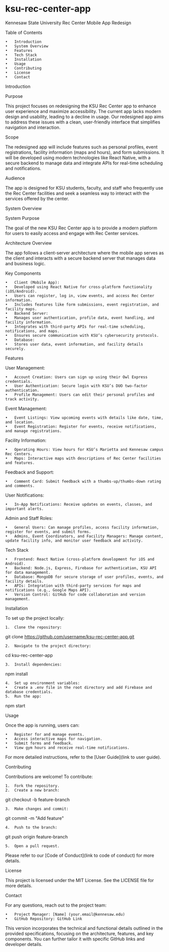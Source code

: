 # ksu-rec-center-app
Kennesaw State University Rec Center Mobile App Redesign

Table of Contents

	•	Introduction
	•	System Overview
	•	Features
	•	Tech Stack
	•	Installation
	•	Usage
	•	Contributing
	•	License
	•	Contact

Introduction

Purpose

This project focuses on redesigning the KSU Rec Center app to enhance user experience and maximize accessibility. The current app lacks modern design and usability, leading to a decline in usage. Our redesigned app aims to address these issues with a clean, user-friendly interface that simplifies navigation and interaction.

Scope

The redesigned app will include features such as personal profiles, event registrations, facility information (maps and hours), and form submissions. It will be developed using modern technologies like React Native, with a secure backend to manage data and integrate APIs for real-time scheduling and notifications.

Audience

The app is designed for KSU students, faculty, and staff who frequently use the Rec Center facilities and seek a seamless way to interact with the services offered by the center.

System Overview

System Purpose

The goal of the new KSU Rec Center app is to provide a modern platform for users to easily access and engage with Rec Center services.

Architecture Overview

The app follows a client-server architecture where the mobile app serves as the client and interacts with a secure backend server that manages data and business logic.

Key Components

	•	Client (Mobile App):
	•	Developed using React Native for cross-platform functionality (iOS/Android).
	•	Users can register, log in, view events, and access Rec Center information.
	•	Includes features like form submissions, event registration, and facility maps.
	•	Backend Server:
	•	Manages user authentication, profile data, event handling, and facility information.
	•	Integrates with third-party APIs for real-time scheduling, notifications, and maps.
	•	Ensures secure communication with KSU’s cybersecurity protocols.
	•	Database:
	•	Stores user data, event information, and facility details securely.

Features

User Management:

	•	Account Creation: Users can sign up using their Owl Express credentials.
	•	User Authentication: Secure login with KSU’s DUO two-factor authentication.
	•	Profile Management: Users can edit their personal profiles and track activity.

Event Management:

	•	Event Listings: View upcoming events with details like date, time, and location.
	•	Event Registration: Register for events, receive notifications, and manage registrations.

Facility Information:

	•	Operating Hours: View hours for KSU’s Marietta and Kennesaw campus Rec Centers.
	•	Maps: Interactive maps with descriptions of Rec Center facilities and features.

Feedback and Support:

	•	Comment Card: Submit feedback with a thumbs-up/thumbs-down rating and comments.

User Notifications:

	•	In-App Notifications: Receive updates on events, classes, and important alerts.

Admin and Staff Roles:

	•	General Users: Can manage profiles, access facility information, register for events, and submit forms.
	•	Admins, Event Coordinators, and Facility Managers: Manage content, update facility info, and monitor user feedback and activity.

Tech Stack

	•	Frontend: React Native (cross-platform development for iOS and Android).
	•	Backend: Node.js, Express, Firebase for authentication, KSU API for data management.
	•	Database: MongoDB for secure storage of user profiles, events, and facility details.
	•	APIs: Integration with third-party services for maps and notifications (e.g., Google Maps API).
	•	Version Control: GitHub for code collaboration and version management.

Installation

To set up the project locally:

	1.	Clone the repository:

git clone https://github.com/username/ksu-rec-center-app.git


	2.	Navigate to the project directory:

cd ksu-rec-center-app


	3.	Install dependencies:

npm install


	4.	Set up environment variables:
	•	Create a .env file in the root directory and add Firebase and database credentials.
	5.	Run the app:

npm start



Usage

Once the app is running, users can:

	•	Register for and manage events.
	•	Access interactive maps for navigation.
	•	Submit forms and feedback.
	•	View gym hours and receive real-time notifications.

For more detailed instructions, refer to the [User Guide](link to user guide).

Contributing

Contributions are welcome! To contribute:

	1.	Fork the repository.
	2.	Create a new branch:

git checkout -b feature-branch


	3.	Make changes and commit:

git commit -m "Add feature"


	4.	Push to the branch:

git push origin feature-branch


	5.	Open a pull request.

Please refer to our [Code of Conduct](link to code of conduct) for more details.

License

This project is licensed under the MIT License. See the LICENSE file for more details.

Contact

For any questions, reach out to the project team:

	•	Project Manager: [Name] (your.email@kennesaw.edu)
	•	GitHub Repository: GitHub Link

This version incorporates the technical and functional details outlined in the provided specifications, focusing on the architecture, features, and key components. You can further tailor it with specific GitHub links and developer details.
